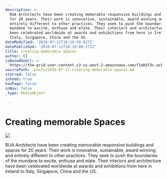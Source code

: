 ```yaml
---
description: >-
  RUA Architects have been creating memorable responsive buildings and spaces
  for 20 years. Their work is innovative, sustainable, award winning and
  entirely different to other practices. They seek to push the boundaries of the
  mundane to excite, enthuse and elate. Their interiors and architecture have
  been celebrated worldwide at awards and exhibitions from here in Ireland to
  Italy, Singapore, China and the US.
dateModified: '2016-07-11T18:18:59.927Z'
datePublished: '2016-07-11T18:19:00.271Z'
title: Creating memorable Spaces
author: []
isBasedOnUrl: >-
  https://the-grid-user-content.s3-us-west-2.amazonaws.com/f1eb5f3c-acb2-4ba4-8907-c0a4fabf826d.jpg
sourcePath: _posts/2016-07-11-creating-memorable-spaces.md
starred: false
inFeed: true
hasPage: false
inNav: false
_type: MediaObject

---
```

# **Creating memorable Spaces**
![](https://imgflo.herokuapp.com/graph/vahj1ThiexotieMo/20393c35f2a9a89406a3391f506971ec/croprotate.jpg?cropheight=590&cropwidth=1417&degrees=0&input=https%3A%2F%2Fthe-grid-user-content.s3-us-west-2.amazonaws.com%2Ff1eb5f3c-acb2-4ba4-8907-c0a4fabf826d.jpg&x=0&y=0)

RUA Architects have been creating memorable responsive buildings and spaces for 20 years. Their work is innovative, sustainable, award winning and entirely different to other practices. They seek to push the boundaries of the mundane to excite, enthuse and elate. Their interiors and architecture have been celebrated worldwide at awards and exhibitions from here in Ireland to Italy, Singapore, China and the US.